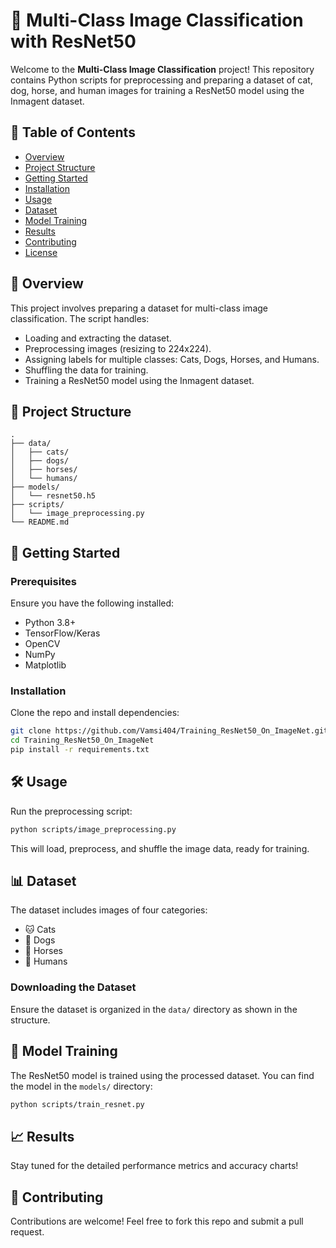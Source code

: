 # 🚀 Multi-Class Image Classification with ResNet50

Welcome to the **Multi-Class Image Classification** project! This repository contains Python scripts for preprocessing and preparing a dataset of cat, dog, horse, and human images for training a ResNet50 model using the Inmagent dataset.

## 📝 Table of Contents
- [Overview](#overview)
- [Project Structure](#project-structure)
- [Getting Started](#getting-started)
- [Installation](#installation)
- [Usage](#usage)
- [Dataset](#dataset)
- [Model Training](#model-training)
- [Results](#results)
- [Contributing](#contributing)
- [License](#license)

## 🌟 Overview
This project involves preparing a dataset for multi-class image classification. The script handles:
- Loading and extracting the dataset.
- Preprocessing images (resizing to 224x224).
- Assigning labels for multiple classes: Cats, Dogs, Horses, and Humans.
- Shuffling the data for training.
- Training a ResNet50 model using the Inmagent dataset.

## 📁 Project Structure
```
.
├── data/
│   ├── cats/
│   ├── dogs/
│   ├── horses/
│   └── humans/
├── models/
│   └── resnet50.h5
├── scripts/
│   └── image_preprocessing.py
└── README.md
```

## 🚀 Getting Started

### Prerequisites
Ensure you have the following installed:
- Python 3.8+
- TensorFlow/Keras
- OpenCV
- NumPy
- Matplotlib

### Installation
Clone the repo and install dependencies:
```bash
git clone https://github.com/Vamsi404/Training_ResNet50_On_ImageNet.git
cd Training_ResNet50_On_ImageNet
pip install -r requirements.txt
```

## 🛠️ Usage
Run the preprocessing script:
```bash
python scripts/image_preprocessing.py
```
This will load, preprocess, and shuffle the image data, ready for training.

## 📊 Dataset
The dataset includes images of four categories:
- 🐱 Cats
- 🐶 Dogs
- 🐴 Horses
- 👤 Humans

### Downloading the Dataset
Ensure the dataset is organized in the `data/` directory as shown in the structure.

## 🎯 Model Training
The ResNet50 model is trained using the processed dataset. You can find the model in the `models/` directory:
```bash
python scripts/train_resnet.py
```

## 📈 Results
Stay tuned for the detailed performance metrics and accuracy charts!

## 🤝 Contributing
Contributions are welcome! Feel free to fork this repo and submit a pull request.